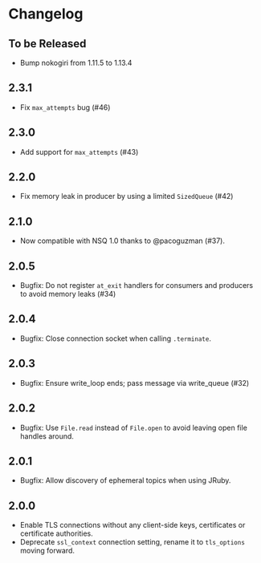 # Changelog

## To be Released

*  Bump nokogiri from 1.11.5 to 1.13.4

## 2.3.1

* Fix `max_attempts` bug (#46)

## 2.3.0

* Add support for `max_attempts` (#43)

## 2.2.0

* Fix memory leak in producer by using a limited `SizedQueue` (#42)

## 2.1.0

* Now compatible with NSQ 1.0 thanks to @pacoguzman (#37).

## 2.0.5

* Bugfix: Do not register `at_exit` handlers for consumers and producers to avoid memory leaks (#34)

## 2.0.4

* Bugfix: Close connection socket when calling `.terminate`.

## 2.0.3

* Bugfix: Ensure write_loop ends; pass message via write_queue (#32)

## 2.0.2

* Bugfix: Use `File.read` instead of `File.open` to avoid leaving open file handles around.

## 2.0.1

* Bugfix: Allow discovery of ephemeral topics when using JRuby.

## 2.0.0

* Enable TLS connections without any client-side keys, certificates or certificate authorities.
* Deprecate `ssl_context` connection setting, rename it to `tls_options` moving forward.
